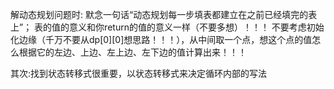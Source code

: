 解动态规划问题时:
默念一句话“动态规划每一步填表都建立在之前已经填完的表上”；
表的值的意义和你return的值的意义一样（不要多想）！！！
不要考虑初始化边缘（千万不要从dp[0][0]想思路！！！），从中间取一个点，想这个点的值怎么根据它的左边、上边、左上边、左下边的值计算出来！！！

其次:找到状态转移式很重要，以状态转移式来决定循环内部的写法


